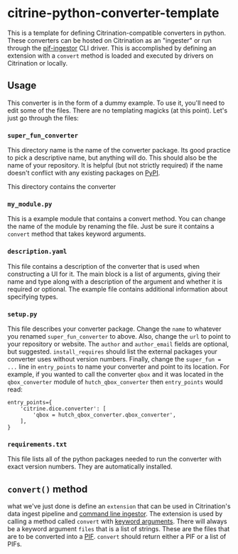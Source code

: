 # citrine-python-converter-template

This is a template for defining Citrination-compatible converters in python.
These converters can be hosted on Citrination as an "ingester" or run through the [pif-ingestor](https://github.com/CitrineInformatics/pif-ingestor) CLI driver.
This is accomplished by defining an extension with a `convert` method is loaded and executed by drivers on Citrination or locally.


## Usage

This converter is in the form of a dummy example.
To use it, you'll need to edit some of the files.
There are no templating magicks (at this point).
Let's just go through the files:

### `super_fun_converter`

This directory name is the name of the converter package.
Its good practice to pick a descriptive name, but anything will do.
This should also be the name of your repository.
It is helpful (but not strictly required) if the name doesn't conflict with any existing packages on [PyPI](https://pypi.python.org/pypi).

This directory contains the converter

### `my_module.py`

This is a example module that contains a convert method.
You can change the name of the module by renaming the file.
Just be sure it contains a `convert` method that takes keyword arguments.

### `description.yaml`

This file contains a description of the converter that is used when constructing a UI for it.
The main block is a list of arguments, giving their name and type along with a description of the argument
and whether it is required or optional.
The example file contains additional information about specifying types.

### `setup.py`

This file describes your converter package.
Change the `name` to whatever you renamed `super_fun_converter` to above.
Also, change the `url` to point to your repository or website.
The `author` and `author_email` fields are optional, but suggested.
`install_requires` should list the external packages your converter uses without version numbers.
Finally, change the `super_fun = ...` line in `entry_points` to name your converter and point to its location.
For example, if you wanted to call the converter `qbox` and it was located in the `qbox_converter` module of `hutch_qbox_converter`
then `entry_points` would read:
```
entry_points={
    'citrine.dice.converter': [
        'qbox = hutch_qbox_converter.qbox_converter',
    ],
}
```

### `requirements.txt`

This file lists all of the python packages needed to run the converter with exact version numbers.
They are automatically installed.


## `convert()` method

what we've just done is define an `extension` that can be used in Citrination's data ingest pipeline
and [command line ingestor](https://github.com/CitrineInformatics/pif-ingestor).
The extension is used by calling a method called `convert` with [keyword arguments](https://docs.python.org/3.6/glossary.html#term-argument).
There will always be a keyword argument `files` that is a list of strings.
These are the files that are to be converted into a [PIF](http://citrineinformatics.github.io/pif-documentation/).
`convert` should return either a PIF or a list of PIFs.
